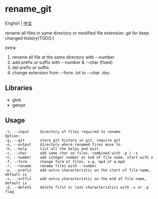 # rename_git

English | [中文](./README_CN.md)

rename all files in same directory or modified file extension.
git for keep changed history(TODO:)

extra:

1. rename all file at the same directory with --number
2. add prefix or suffix with --number & --char (fixed)
3. del prefix or suffix.
4. change extension from --form .txt to --char .doc

## Libraries

- glob
- getopt

## Usage

    -i, --input     directory of files required to rename
    Option:
    -g, --git       store git history in git, require git
    -o, --output    directory where renamed fires move to
    -h, --help      list all the helps and exit
    -c, --char      add same char on files, combined with -p | -s
    -n, --number    add integer number at end of file name, start with n
    -f, --form      change form of files, e.g. mp4 of a.mp4
    -r, --rename    rename files with --number
    -p, --prefix    add extra characteristic on the start of file name, default is _
    -s, --suffix    add extra characteristic on the end of file name, default is _
    -d, --delete    delete first or last characteristics with -s or -p flag
